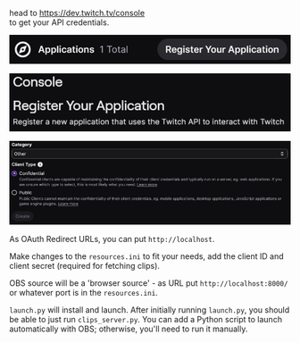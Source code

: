 head to https://dev.twitch.tv/console  
to get your API credentials.  

![Twitch Console](./resources/registerApp.png)  

![Twitch Console](./resources/register.png)  

![Twitch Console](./resources/createApp.png)  

As OAuth Redirect URLs, you can put `http://localhost`.  

Make changes to the `resources.ini` to fit your needs, add the client ID and client secret (required for fetching clips).  


OBS source will be a 'browser source' - as URL put `http://localhost:8000/` or whatever port is in the `resources.ini`.  

`launch.py` will install and launch. After initially running `launch.py`, you should be able to just run `clips_server.py`. You can add a Python script to launch automatically with OBS; otherwise, you'll need to run it manually.  

